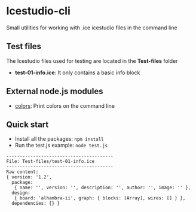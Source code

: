 # Icestudio-cli
Small utilities for working with .ice icestudio files in the command line


## Test files

The Icestudio files used for testing are located in the **Test-files** folder

* **test-01-info.ice**: It only contains a basic info block

## External node.js modules

* [colors](https://nodejs.org/en/knowledge/command-line/how-to-get-colors-on-the-command-line/): Print colors on the command line

## Quick start

* Install all the packages: `npm install`
* Run the test.js example: `node test.js`

```
----------------------------------------
File: Test-files/test-01-info.ice
----------------------------------------
Raw content: 
{ version: '1.2',
  package:
   { name: '', version: '', description: '', author: '', image: '' },
  design:
   { board: 'alhambra-ii', graph: { blocks: [Array], wires: [] } },
  dependencies: {} }

```

